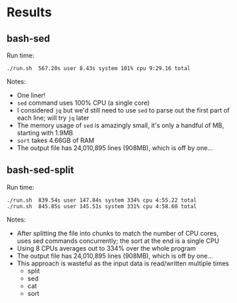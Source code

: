 # Results

## bash-sed

Run time:

```
./run.sh  567.20s user 8.43s system 101% cpu 9:29.16 total
```

Notes:

- One liner!
- `sed` command uses 100% CPU (a single core)
- I considered `jq` but we'd still need to use `sed` to parse out the first part of each line; will try `jq` later
- The memory usage of `sed` is amazingly small, it's only a handful of MB, starting with 1.9MB
- `sort` takes 4.66GB of RAM
- The output file has 24,010,895 lines (908MB), which is off by one...

## bash-sed-split

Run time:

```
./run.sh  839.54s user 147.84s system 334% cpu 4:55.22 total
./run.sh  845.85s user 145.51s system 331% cpu 4:58.60 total
```

Notes:

- After splitting the file into chunks to match the number of CPU cores, uses sed commands concurrently; the sort at the end is a single CPU
- Using 8 CPUs averages out to 334% over the whole program
- The output file has 24,010,895 lines (908MB), which is off by one...
- This approach is wasteful as the input data is read/written multiple times
  - split
  - sed
  - cat
  - sort
